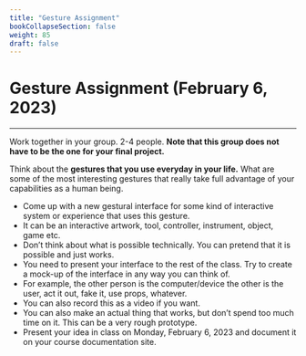 ```yaml
---
title: "Gesture Assignment"
bookCollapseSection: false
weight: 85
draft: false
---
```


# Gesture Assignment (February 6, 2023)

---

Work together in your group. 2-4 people. **Note that this group does not have to be the one for your final project.**

Think about the **gestures that you use everyday in your life.** What are some of the most interesting gestures that really take full advantage of your capabilities as a human being.

- Come up with a new gestural interface for some kind of interactive system or experience that uses this gesture.
- It can be an interactive artwork, tool, controller, instrument, object, game etc.
- Don’t think about what is possible technically. You can pretend that it is possible and just works.
- You need to present your interface to the rest of the class. Try to create a mock-up of the interface in any way you can think of.
- For example, the other person is the computer/device the other is the user, act it out, fake it, use props, whatever.
- You can also record this as a video if you want.
- You can also make an actual thing that works, but don’t spend too much time on it. This can be a very rough prototype.
- Present your idea in class on Monday, February 6, 2023 and document it on your course documentation site.
